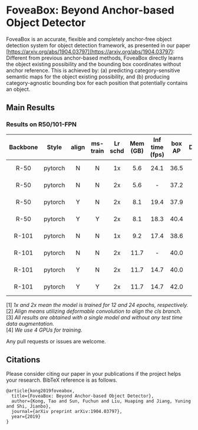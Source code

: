 # FoveaBox: Beyond Anchor-based Object Detector

FoveaBox is an accurate, flexible and completely anchor-free object detection system for object detection framework, as presented in our paper [https://arxiv.org/abs/1904.03797](https://arxiv.org/abs/1904.03797):
Different from previous anchor-based methods, FoveaBox directly learns the object existing possibility and the bounding box coordinates without anchor reference. This is achieved by: (a) predicting category-sensitive semantic maps for the object existing possibility, and (b) producing category-agnostic bounding box for each position that potentially contains an object.

## Main Results
### Results on R50/101-FPN

| Backbone  | Style   |  align  | ms-train| Lr schd | Mem (GB) | Inf time (fps) | box AP | Download |
|:---------:|:-------:|:-------:|:-------:|:-------:|:--------:|:--------------:|:------:|:--------:|
| R-50      | pytorch | N       | N       | 1x      | 5.6      | 24.1           | 36.5   | [model](https://open-mmlab.s3.ap-northeast-2.amazonaws.com/mmdetection/v2.0/foveabox/fovea_r50_fpn_4x4_1x_coco/fovea_r50_fpn_4x4_1x_coco_20200219-ee4d5303.pth) &#124; [log](https://open-mmlab.s3.ap-northeast-2.amazonaws.com/mmdetection/v2.0/foveabox/fovea_r50_fpn_4x4_1x_coco/fovea_r50_fpn_4x4_1x_coco_20200219_223025.log.json) |
| R-50      | pytorch | N       | N       | 2x      | 5.6      | -              | 37.2   | [model](https://open-mmlab.s3.ap-northeast-2.amazonaws.com/mmdetection/v2.0/foveabox/fovea_r50_fpn_4x4_2x_coco/fovea_r50_fpn_4x4_2x_coco_20200203-2df792b1.pth) &#124; [log](https://open-mmlab.s3.ap-northeast-2.amazonaws.com/mmdetection/v2.0/foveabox/fovea_r50_fpn_4x4_2x_coco/fovea_r50_fpn_4x4_2x_coco_20200203_112043.log.json) |
| R-50      | pytorch | Y       | N       | 2x      | 8.1      | 19.4           | 37.9   | [model](https://open-mmlab.s3.ap-northeast-2.amazonaws.com/mmdetection/v2.0/foveabox/fovea_align_r50_fpn_gn-head_4x4_2x_coco/fovea_align_r50_fpn_gn-head_4x4_2x_coco_20200203-8987880d.pth) &#124; [log](https://open-mmlab.s3.ap-northeast-2.amazonaws.com/mmdetection/v2.0/foveabox/fovea_align_r50_fpn_gn-head_4x4_2x_coco/fovea_align_r50_fpn_gn-head_4x4_2x_coco_20200203_134252.log.json) |
| R-50      | pytorch | Y       | Y       | 2x      | 8.1      | 18.3           | 40.4   | [model](https://open-mmlab.s3.ap-northeast-2.amazonaws.com/mmdetection/v2.0/foveabox/fovea_align_r50_fpn_gn-head_mstrain_640-800_4x4_2x_coco/fovea_align_r50_fpn_gn-head_mstrain_640-800_4x4_2x_coco_20200205-85ce26cb.pth) &#124; [log](https://open-mmlab.s3.ap-northeast-2.amazonaws.com/mmdetection/v2.0/foveabox/fovea_align_r50_fpn_gn-head_mstrain_640-800_4x4_2x_coco/fovea_align_r50_fpn_gn-head_mstrain_640-800_4x4_2x_coco_20200205_112557.log.json) |
| R-101     | pytorch | N       | N       | 1x      | 9.2      | 17.4           | 38.6   | [model](https://open-mmlab.s3.ap-northeast-2.amazonaws.com/mmdetection/v2.0/foveabox/fovea_r101_fpn_4x4_1x_coco/fovea_r101_fpn_4x4_1x_coco_20200219-05e38f1c.pth) &#124; [log](https://open-mmlab.s3.ap-northeast-2.amazonaws.com/mmdetection/v2.0/foveabox/fovea_r101_fpn_4x4_1x_coco/fovea_r101_fpn_4x4_1x_coco_20200219_011740.log.json) |
| R-101     | pytorch | N       | N       | 2x      | 11.7     | -              | 40.0   | [model](https://open-mmlab.s3.ap-northeast-2.amazonaws.com/mmdetection/v2.0/foveabox/fovea_r101_fpn_4x4_2x_coco/fovea_r101_fpn_4x4_2x_coco_20200208-02320ea4.pth) &#124; [log](https://open-mmlab.s3.ap-northeast-2.amazonaws.com/mmdetection/v2.0/foveabox/fovea_r101_fpn_4x4_2x_coco/fovea_r101_fpn_4x4_2x_coco_20200208_202059.log.json) |
| R-101     | pytorch | Y       | N       | 2x      | 11.7     | 14.7           | 40.0   | [model](https://open-mmlab.s3.ap-northeast-2.amazonaws.com/mmdetection/v2.0/foveabox/fovea_align_r101_fpn_gn-head_4x4_2x_coco/fovea_align_r101_fpn_gn-head_4x4_2x_coco_20200208-c39a027a.pth) &#124; [log](https://open-mmlab.s3.ap-northeast-2.amazonaws.com/mmdetection/v2.0/foveabox/fovea_align_r101_fpn_gn-head_4x4_2x_coco/fovea_align_r101_fpn_gn-head_4x4_2x_coco_20200208_203337.log.json) |
| R-101     | pytorch | Y       | Y       | 2x      | 11.7     | 14.7           | 42.0   | [model](https://open-mmlab.s3.ap-northeast-2.amazonaws.com/mmdetection/v2.0/foveabox/fovea_align_r101_fpn_gn-head_mstrain_640-800_4x4_2x_coco/fovea_align_r101_fpn_gn-head_mstrain_640-800_4x4_2x_coco_20200208-649c5eb6.pth) &#124; [log](https://open-mmlab.s3.ap-northeast-2.amazonaws.com/mmdetection/v2.0/foveabox/fovea_align_r101_fpn_gn-head_mstrain_640-800_4x4_2x_coco/fovea_align_r101_fpn_gn-head_mstrain_640-800_4x4_2x_coco_20200208_202124.log.json) |

[1] *1x and 2x mean the model is trained for 12 and 24 epochs, respectively.* \
[2] *Align means utilizing deformable convolution to align the cls branch.* \
[3] *All results are obtained with a single model and without any test time data augmentation.*\
[4] *We use 4 GPUs for training.*

Any pull requests or issues are welcome.

## Citations
Please consider citing our paper in your publications if the project helps your research. BibTeX reference is as follows.
```
@article{kong2019foveabox,
  title={FoveaBox: Beyond Anchor-based Object Detector},
  author={Kong, Tao and Sun, Fuchun and Liu, Huaping and Jiang, Yuning and Shi, Jianbo},
  journal={arXiv preprint arXiv:1904.03797},
  year={2019}
}
```

